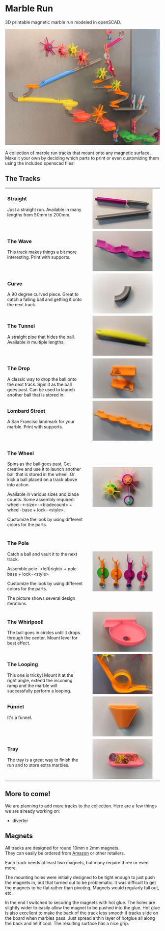 # Marble Run
3D printable magnetic marble run modeled in openSCAD.

![Our marble run](/images/marble-run1.jpg)

A collection of marble run tracks that mount onto any magnetic surface.  
Make it your own by deciding which parts to print or even customizing them using the included openscad files!

## The Tracks
<table border=0 padding=3 width=100%>
<tr><td valign="top">
<h3>Straight</h3>
Just a straight run. Available in many lengths from 50mm to 200mm.
</td><td width=230px align="center">
<img width="195" src="/images/straight.jpg">
</td></tr><tr><td valign="top">
<h3>The Wave</h3>
This track makes things a bit more interesting. Print with supports.
</td><td align="center">
<img width="195" src="/images/wave.jpg">
</td></tr><tr><td valign="top">
<h3>Curve</h3>
A 90 degree curved piece.  Great to catch a falling ball and getting it onto the next track.
</td><td align="center">
<img width="195" src="/images/curve.jpg">  
</td></tr><tr><td valign="top">
<h3>The Tunnel</h3>
A straight pipe that hides the ball.  Available in multiple lengths.
</td><td align="center">
<img width="195" src="/images/tunnel.jpg">  
</td></tr><tr><td valign="top">
<h3>The Drop</h3>
A classic way to drop the ball onto the next track.
Spin it as the ball goes past.  Can be used to launch another ball that is stored in.
</td><td align="center">
<img width="195" src="/images/drop.jpg">  
</td></tr><tr><td valign="top">
<h3>Lombard Street</h3>
A San Franciso landmark for your marble.  Print with supports.
</td><td align="center">
<img width="195" src="/images/lombard-street.jpg">  
</td></tr><tr><td valign="top">
<h3>The Wheel</h3>
Spins as the ball goes past.  Get creative and use it to launch another ball that is stored in the wheel.  Or kick a ball placed on a track above into action.

Available in various sizes and blade counts.  Some assembly required: wheel-\<-size\>-\<bladecount\> + wheel-base + lock-\<style\>.

Customize the look by using different colors for the parts.
</td><td align="center">
<img width="195" src="/images/wheel.jpg">  
</td></tr><tr><td valign="top">
<h3>The Pole</h3>
Catch a ball and vault it to the next track.

Assemble pole-\<left|right\> + pole-base + lock-\<style\>

Customize the look by using different colors for the parts.

The picture shows several design iterations.
</td><td align="center">
<img width="195" src="/images/pole.jpg">  
</td></tr><tr><td valign="top">
<h3>The Whirlpool!</h3>
The ball goes in circles until it drops through the center.  Mount level for best effect.
</td><td align="center">
<img width="195" src="/images/whirlpool.jpg">  
</td></tr><tr><td valign="top">
<h3>The Looping</h3>
This one is tricky!  Mount it at the right angle, extend the incoming ramp and the marble will
successfully perform a looping.
</td><td align="center">
<img width="195" src="/images/looping.gif">  
</td></tr><tr><td valign="top">
<h3>Funnel</h3>
It's a funnel. 
</td><td align="center">
<img width="195" src="/images/funnel.jpg">  
</td></tr><tr><td valign="top">
<h3>Tray</h3>
The tray is a great way to finish the run and to store extra marbles. 
</td><td align="center">
<img width="195" src="/images/tray.jpg">  
</td></tr>
</table>

## More to come!
We are planning to add more tracks to the collection.  Here are a few things we are already working on:
* diverter

## Magnets
All tracks are designed for round 10mm x 2mm magnets.  
They can easily be ordered from [Amazon](https://www.amazon.com/gp/product/B0753ZPBLQ/) or other retailers.

Each track needs at least two magnets, but many require three or even more.

The mounting holes were initially designed to be tight enough to just push the magnets in, 
but that turned out to be problematic.  It was difficult to get the magnets to be flat rather than pivoting.  Magnets would regularly fall out, etc.

In the end I switched to securing the magnets with hot glue.  The holes are slightly wider to easily allow the magnet to be pushed into the glue.  Hot glue is also excellent to make the back of the track less smooth if tracks slide on the board when marbles pass.  Just spread a thin layer of hotglue all along the back and let it cool.  The resulting surface has a nice grip.
